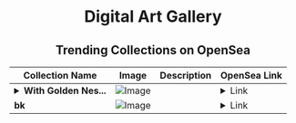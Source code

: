 <div align="center">

# Digital Art Gallery

## Trending Collections on OpenSea

| Collection Name                       | Image                                                                                     | Description                       | OpenSea Link                                                                                          |
|---------------------------------------|-------------------------------------------------------------------------------------------|-----------------------------------|--------------------------------------------------------------------------------------------------------|
| **<details><summary>With Golden Nes...</summary>With Golden Nestled</details>** | ![Image](https://i.seadn.io/s/raw/files/65c9e2f7cadb9ed0a791e6a867ef6f59.jpg?w=500&auto=format?w=200&auto=format) |  | <details><summary>Link</summary>[With Golden Nestled](https://opensea.io/collection/with-golden-nestled)</details> |
| **bk** | ![Image](https://i.seadn.io/s/raw/files/4b08cbfead8794160889dcd9f2a93bc1.jpg?w=500&auto=format?w=200&auto=format) |  | <details><summary>Link</summary>[bk](https://opensea.io/collection/bk-18)</details> |

</div>
